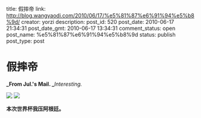 title: 假摔帝
link: http://blog.wangyaodi.com/2010/06/17/%e5%81%87%e6%91%94%e5%b8%9d/
creator: yorzi
description: 
post_id: 520
post_date: 2010-06-17 21:34:31
post_date_gmt: 2010-06-17 13:34:31
comment_status: open
post_name: %e5%81%87%e6%91%94%e5%b8%9d
status: publish
post_type: post

# 假摔帝

**_From Jul.'s Mail. _**_Interesting._

[![](/wp-content/uploads/2010/06/image001.gif)](http://blog.wangyaodi.com/wp-content/uploads/2010/06/image001.gif) [![](http://blog.wangyaodi.com/wp-content/uploads/2010/06/image002.gif)](http://blog.wangyaodi.com/wp-content/uploads/2010/06/image002.gif)

**本次世界杯我压阿根廷。**